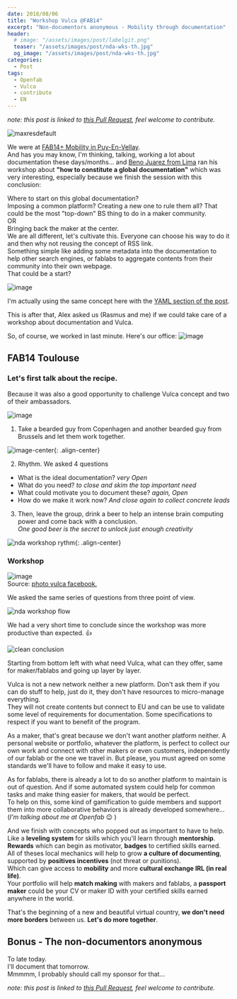 ```yaml
---
date: 2018/08/06
title: "Workshop Vulca @FAB14"
excerpt: "Non-documentors anonymous - Mobility through documentation"
header:
  # image: "/assets/images/post/labelgit.png"
  teaser: "/assets/images/post/nda-wks-th.jpg"
  og_image: "/assets/images/post/nda-wks-th.jpg"
categories:
  - Post
tags:
  - Openfab
  - Vulca
  - contribute
  - EN
---
```


*note: this post is linked to [this Pull Request](https://github.com/nicolasdb/nicolasdb.github.io/pull/101), feel welcome to contribute.*

![maxresdefault](https://user-images.githubusercontent.com/12049360/43718634-8512ab4e-998b-11e8-94f5-460311ea4c9b.jpg)


We were at [FAB14+ Mobility in Puy-En-Vellay](http://distributed.fab14.org/fab14-mobility-2/).  
And has you may know, I'm thinking, talking, working a lot about documentation these days/months...  and [Beno Juarez from Lima](https://www.linkedin.com/in/benojuarez/) ran his workshop about **"how to constitute a global documentation"** which was very interesting, especially because we finish the session with this conclusion:


Where to start on this global documentation?  
Imposing a common platform? Creating a new one to rule them all? That could be the most "top-down" BS thing to do in a maker community.  
OR  
Bringing back the maker at the center.  
We are all different, let's cultivate this. Everyone can choose his way to do it and then why not reusing the concept of RSS link.  
Something simple like adding some metadata into the documentation to help other search engines, or fablabs to aggregate contents from their community into their own webpage.  
That could be a start?

![image](https://user-images.githubusercontent.com/12049360/43640100-d5ab7078-971e-11e8-9f9a-b0f2fbd43ccd.png)

I'm actually using the same concept here with the [YAML section of the post](https://nicolasdb.github.io/post/post-template-yaml/).

This is after that, Alex asked us (Rasmus and me) if we could take care of a workshop about documentation and Vulca.

So, of course, we worked in last minute. Here's our office:
![image](https://user-images.githubusercontent.com/12049360/43714027-e9ca98b8-997b-11e8-9552-c44cc87813bd.png)

## FAB14 Toulouse

### Let's first talk about the recipe.
Because it was also a good opportunity to challenge Vulca concept and two of their ambassadors.

![image](https://user-images.githubusercontent.com/12049360/43714120-42d3835c-997c-11e8-87ec-088cc6b0e3c9.png)

1. Take a bearded guy from Copenhagen and another bearded guy from Brussels and let them work together.   

![image-center](https://user-images.githubusercontent.com/12049360/43717243-318c7558-9987-11e8-8747-8ff5c9971264.jpg){: .align-center}

2. Rhythm. We asked 4 questions
  - What is the ideal documentation? *very Open*
  - What do you need? *to close and skim the top important need*
  - What could motivate you to document these? *again, Open*
  - How do we make it work now? *And close again to collect concrete leads*

3. Then, leave the group, drink a beer to help an intense brain computing power and come back with a conclusion.  
*One good beer is the secret to unlock just enough creativity*

![nda workshop rythm](https://user-images.githubusercontent.com/12049360/43722705-304b4188-9996-11e8-9297-9fd7d09cd0aa.jpg){: .align-center}

### Workshop

![image](https://user-images.githubusercontent.com/12049360/43708182-2dbb9232-996a-11e8-9643-07a96e47a1e1.png)  
Source: [photo vulca facebook. ](https://www.facebook.com/pg/vulcaeuropeanprogram/photos/?tab=album&album_id=1963300933690257)

We asked the same series of questions from three point of view.  

![nda workshop flow](https://user-images.githubusercontent.com/12049360/43723520-258f02fa-9998-11e8-9b6c-7bf02f7c1cc4.jpg)


We had a very short time to conclude since the workshop was more productive than expected. :+1:

![clean conclusion](https://user-images.githubusercontent.com/12049360/43713375-ac903464-9979-11e8-9eb0-23466ca5443a.jpg)

Starting from bottom left with what need Vulca, what can they offer, same for maker/fablabs and going up layer by layer.

Vulca is not a new network neither a new platform. Don't ask them if you can do stuff to help, just do it, they don't have resources to micro-manage everything.  
They will not create contents but connect to EU and can be use to validate some level of requirements for documentation. Some specifications to respect if you want to benefit of the program.  

As a maker, that's great because we don't want another platform neither. A personal website or portfolio, whatever the platform, is perfect to collect our own work and connect with other makers or even customers, independently of our fablab or the one we travel in.
But please, you must agreed on some standards we'll have to follow and make it easy to use.  

As for fablabs, there is already a lot to do so another platform to maintain is out of question. And if some automated system could help for common tasks and make thing easier for makers, that would be perfect.  
To help on this, some kind of gamification to guide members and support them into more collaborative behaviors is already developed somewhere... (*I'm talking about me at Openfab* :wink: )

And we finish with concepts who popped out as important to have to help.  
Like a **leveling system** for skills which you'll learn through **mentorship**. **Rewards** which can begin as motivator, **badges** to certified skills earned.  
All of theses local mechanics will help to grow **a culture of documenting**, supported by **positives incentives** (not threat or punitions).  
Which can give access to **mobility** and more **cultural exchange IRL (in real life)**.  
Your portfolio will help **match making** with makers and fablabs, a **passport maker** could be your CV or maker ID with your certified skills earned anywhere in the world.  

That's the beginning of a new and beautiful virtual country, **we don't need more borders** between us. **Let's do more together**.  

## Bonus - The non-documentors anonymous
To late today.  
I'll document that tomorrow.  
Mmmmm, I probably should call my sponsor for that...

*note: this post is linked to [this Pull Request](https://github.com/nicolasdb/nicolasdb.github.io/pull/101), feel welcome to contribute.*
